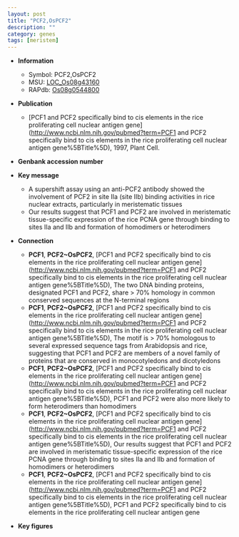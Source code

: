 ```yaml
---
layout: post
title: "PCF2,OsPCF2"
description: ""
category: genes
tags: [meristem]
---
```


* **Information**  
    + Symbol: PCF2,OsPCF2  
    + MSU: [LOC_Os08g43160](http://rice.plantbiology.msu.edu/cgi-bin/ORF_infopage.cgi?orf=LOC_Os08g43160)  
    + RAPdb: [Os08g0544800](http://rapdb.dna.affrc.go.jp/viewer/gbrowse_details/irgsp1?name=Os08g0544800)  

* **Publication**  
    + [PCF1 and PCF2 specifically bind to cis elements in the rice proliferating cell nuclear antigen gene](http://www.ncbi.nlm.nih.gov/pubmed?term=PCF1 and PCF2 specifically bind to cis elements in the rice proliferating cell nuclear antigen gene%5BTitle%5D), 1997, Plant Cell.

* **Genbank accession number**  

* **Key message**  
    + A supershift assay using an anti-PCF2 antibody showed the involvement of PCF2 in site IIa (site IIb) binding activities in rice nuclear extracts, particularly in meristematic tissues
    + Our results suggest that PCF1 and PCF2 are involved in meristematic tissue-specific expression of the rice PCNA gene through binding to sites IIa and IIb and formation of homodimers or heterodimers

* **Connection**  
    + __PCF1__, __PCF2~OsPCF2__, [PCF1 and PCF2 specifically bind to cis elements in the rice proliferating cell nuclear antigen gene](http://www.ncbi.nlm.nih.gov/pubmed?term=PCF1 and PCF2 specifically bind to cis elements in the rice proliferating cell nuclear antigen gene%5BTitle%5D), The two DNA binding proteins, designated PCF1 and PCF2, share > 70% homology in common conserved sequences at the N-terminal regions
    + __PCF1__, __PCF2~OsPCF2__, [PCF1 and PCF2 specifically bind to cis elements in the rice proliferating cell nuclear antigen gene](http://www.ncbi.nlm.nih.gov/pubmed?term=PCF1 and PCF2 specifically bind to cis elements in the rice proliferating cell nuclear antigen gene%5BTitle%5D), The motif is > 70% homologous to several expressed sequence tags from Arabidopsis and rice, suggesting that PCF1 and PCF2 are members of a novel family of proteins that are conserved in monocotyledons and dicotyledons
    + __PCF1__, __PCF2~OsPCF2__, [PCF1 and PCF2 specifically bind to cis elements in the rice proliferating cell nuclear antigen gene](http://www.ncbi.nlm.nih.gov/pubmed?term=PCF1 and PCF2 specifically bind to cis elements in the rice proliferating cell nuclear antigen gene%5BTitle%5D), PCF1 and PCF2 were also more likely to form heterodimers than homodimers
    + __PCF1__, __PCF2~OsPCF2__, [PCF1 and PCF2 specifically bind to cis elements in the rice proliferating cell nuclear antigen gene](http://www.ncbi.nlm.nih.gov/pubmed?term=PCF1 and PCF2 specifically bind to cis elements in the rice proliferating cell nuclear antigen gene%5BTitle%5D), Our results suggest that PCF1 and PCF2 are involved in meristematic tissue-specific expression of the rice PCNA gene through binding to sites IIa and IIb and formation of homodimers or heterodimers
    + __PCF1__, __PCF2~OsPCF2__, [PCF1 and PCF2 specifically bind to cis elements in the rice proliferating cell nuclear antigen gene](http://www.ncbi.nlm.nih.gov/pubmed?term=PCF1 and PCF2 specifically bind to cis elements in the rice proliferating cell nuclear antigen gene%5BTitle%5D), PCF1 and PCF2 specifically bind to cis elements in the rice proliferating cell nuclear antigen gene

* **Key figures**  


